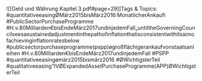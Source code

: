 
![[Geld und Währung Kapitel 3.pdf#page=29]]Tags & Topics:
   #quantitativeeasingØMärz2015bisMärz2016:MonatlicherAnkaufi
   #PublicSectorPurchaseProgramme
   #H.v.80Milliarden€bisEndeMärz2017undinjedemFall„untiltheGoverningCouncilseesasustainedadjustmentinthepathofinflationthatisconsistentwithitsaimofachievinginflationratesbelow
   #publicsectorpurchaseprogramme(pspp)øgroßflächigerankaufvonstaatsanleihen
   #H.v.80Milliarden€bisEndeMärz2017undinjedemFall
   #PSPP
   #quantitativeeasingømärz2015bismärz2016
   #ØWichtigsterTeil
   #qualitativeeasing“IVØExpandedAssetPurchaseProgramme(APP)ØWichtigsterTeil